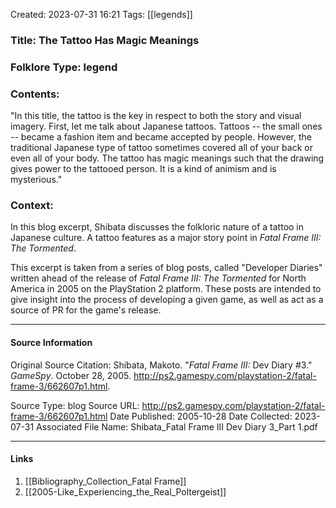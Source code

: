 Created: 2023-07-31 16:21
Tags:  [[legends]]

### Title:  The Tattoo Has Magic Meanings
### Folklore Type:  legend

### Contents:
"In this title, the tattoo is the key in respect to both the story and visual imagery. First, let me talk about Japanese tattoos. Tattoos -- the small ones -- became a fashion item and became accepted by people. However, the traditional Japanese type of tattoo sometimes covered all of your back or even all of your body. The tattoo has magic meanings such that the drawing gives power to the tattooed person. It is a kind of animism and is mysterious."

### Context:
In this blog excerpt, Shibata discusses the folkloric nature of a tattoo in Japanese culture.  A tattoo features as a major story point in _Fatal Frame III: The Tormented_.

This excerpt is taken from a series of blog posts, called "Developer Diaries" written ahead of the release of _Fatal Frame III: The Tormented_ for North America in 2005 on the PlayStation 2 platform.  These posts are intended to give insight into the process of developing a given game, as well as act as a source of PR for the game's release. 


----
#### Source Information
Original Source Citation:
	Shibata, Makoto. "_Fatal Frame III:_ Dev Diary \#3." _GameSpy_. October 28, 2005.  http://ps2.gamespy.com/playstation-2/fatal-frame-3/662607p1.html.

Source Type:  blog
Source URL:  http://ps2.gamespy.com/playstation-2/fatal-frame-3/662607p1.html
Date Published:  2005-10-28
Date Collected:  2023-07-31
Associated File Name:  Shibata_Fatal Frame III Dev Diary 3_Part 1.pdf

---
#### Links
1. [[Bibliography_Collection_Fatal Frame]]
2. [[2005-Like_Experiencing_the_Real_Poltergeist]]
